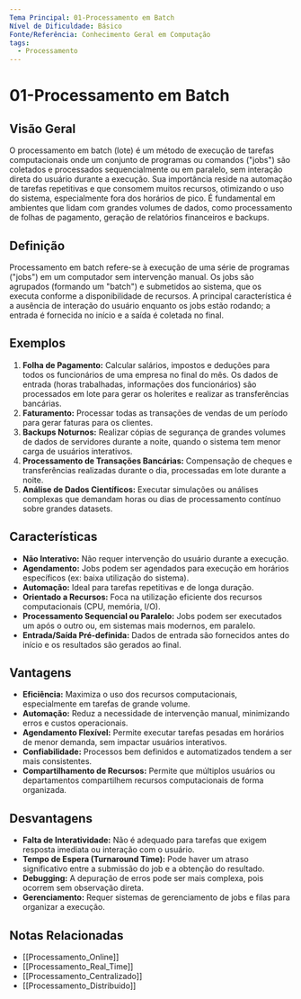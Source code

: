 ```yaml
---
Tema Principal: 01-Processamento em Batch
Nível de Dificuldade: Básico
Fonte/Referência: Conhecimento Geral em Computação
tags:
  - Processamento
---
```


# 01-Processamento em Batch

## Visão Geral

O processamento em batch (lote) é um método de execução de tarefas computacionais onde um conjunto de programas ou comandos ("jobs") são coletados e processados sequencialmente ou em paralelo, sem interação direta do usuário durante a execução. Sua importância reside na automação de tarefas repetitivas e que consomem muitos recursos, otimizando o uso do sistema, especialmente fora dos horários de pico. É fundamental em ambientes que lidam com grandes volumes de dados, como processamento de folhas de pagamento, geração de relatórios financeiros e backups.

## Definição

Processamento em batch refere-se à execução de uma série de programas ("jobs") em um computador sem intervenção manual. Os jobs são agrupados (formando um "batch") e submetidos ao sistema, que os executa conforme a disponibilidade de recursos. A principal característica é a ausência de interação do usuário enquanto os jobs estão rodando; a entrada é fornecida no início e a saída é coletada no final.

## Exemplos

1.  **Folha de Pagamento:** Calcular salários, impostos e deduções para todos os funcionários de uma empresa no final do mês. Os dados de entrada (horas trabalhadas, informações dos funcionários) são processados em lote para gerar os holerites e realizar as transferências bancárias.
2.  **Faturamento:** Processar todas as transações de vendas de um período para gerar faturas para os clientes.
3.  **Backups Noturnos:** Realizar cópias de segurança de grandes volumes de dados de servidores durante a noite, quando o sistema tem menor carga de usuários interativos.
4.  **Processamento de Transações Bancárias:** Compensação de cheques e transferências realizadas durante o dia, processadas em lote durante a noite.
5.  **Análise de Dados Científicos:** Executar simulações ou análises complexas que demandam horas ou dias de processamento contínuo sobre grandes datasets.

## Características

*   **Não Interativo:** Não requer intervenção do usuário durante a execução.
*   **Agendamento:** Jobs podem ser agendados para execução em horários específicos (ex: baixa utilização do sistema).
*   **Automação:** Ideal para tarefas repetitivas e de longa duração.
*   **Orientado a Recursos:** Foca na utilização eficiente dos recursos computacionais (CPU, memória, I/O).
*   **Processamento Sequencial ou Paralelo:** Jobs podem ser executados um após o outro ou, em sistemas mais modernos, em paralelo.
*   **Entrada/Saída Pré-definida:** Dados de entrada são fornecidos antes do início e os resultados são gerados ao final.

## Vantagens

*   **Eficiência:** Maximiza o uso dos recursos computacionais, especialmente em tarefas de grande volume.
*   **Automação:** Reduz a necessidade de intervenção manual, minimizando erros e custos operacionais.
*   **Agendamento Flexível:** Permite executar tarefas pesadas em horários de menor demanda, sem impactar usuários interativos.
*   **Confiabilidade:** Processos bem definidos e automatizados tendem a ser mais consistentes.
*   **Compartilhamento de Recursos:** Permite que múltiplos usuários ou departamentos compartilhem recursos computacionais de forma organizada.

## Desvantagens

*   **Falta de Interatividade:** Não é adequado para tarefas que exigem resposta imediata ou interação com o usuário.
*   **Tempo de Espera (Turnaround Time):** Pode haver um atraso significativo entre a submissão do job e a obtenção do resultado.
*   **Debugging:** A depuração de erros pode ser mais complexa, pois ocorrem sem observação direta.
*   **Gerenciamento:** Requer sistemas de gerenciamento de jobs e filas para organizar a execução.

## Notas Relacionadas

*   [[Processamento_Online]]
*   [[Processamento_Real_Time]]
*   [[Processamento_Centralizado]]
*   [[Processamento_Distribuido]]

